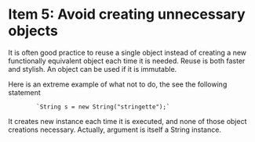 # Item 5: Avoid creating unnecessary objects

It is often good practice to reuse a single object instead of creating a new functionally equivalent object each time it is needed.
Reuse is both faster and stylish. An object can be used if it is immutable.

Here is an extreme example of what not to do, the see the following statement

            `String s = new String("stringette");`
            
It creates new instance each time it is executed, and none of those object creations necessary. Actually, argument is itself a String instance.
            
     





